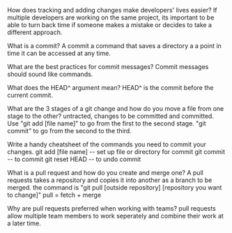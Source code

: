 How does tracking and adding changes make developers' lives easier?
If multiple developers are working on the same project, its important to be able to turn back time if someone makes a mistake or decides to take a different approach.

What is a commit?
A commit a command that saves a directory a a point in time it can be accessed at any time.

What are the best practices for commit messages?
Commit messages should sound like commands.

What does the HEAD^ argument mean?
HEAD^ is the commit before the current commit.

What are the 3 stages of a git change and how do you move a file from one stage to the other?
untracted, changes to be committed and committed. Use "git add [file name]" to go from the first to the second stage. "git commit" to go from the second to the third.

Write a handy cheatsheet of the commands you need to commit your changes.
git add [file name] -- set up file or directory for commit 
git commit -- to commit
git reset HEAD -- to undo commit 

What is a pull request and how do you create and merge one?
A pull requests takes a repository and copies it into another as a branch to be merged.
the command is "git pull [outside repository] [repository you want to change]"
pull = fetch + merge

Why are pull requests preferred when working with teams?
pull requests allow multiple team members to work seperately and combine their work at a later time.